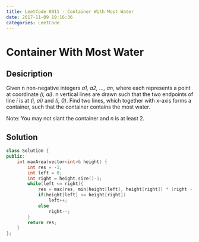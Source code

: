 ```yaml
---
title: LeetCode 0011 - Container With Most Water
date: 2017-11-09 19:16:36
categories: LeetCode
---
```

# Container With Most Water #

<!--more-->

## Desicription ##

Given n non-negative integers *a1, a2, ..., an*, where each represents a point at coordinate *(i, ai)*. n vertical lines are drawn such that the two endpoints of line *i* is at *(i, ai)* and *(i, 0)*. Find two lines, which together with x-axis forms a container, such that the container contains the most water.

Note: You may not slant the container and *n* is at least 2.

## Solution ##

```cpp
class Solution {
public:
    int maxArea(vector<int>& height) {
        int res = -1;
        int left = 0;
        int right = height.size()-1;
        while(left <= right){
            res = max(res, min(height[left], height[right]) * (right - left));
            if(height[left] <= height[right])
                left++;
            else
                right--;
        }
        return res;
    }
};
```